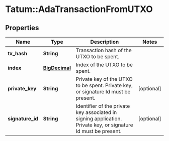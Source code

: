 # Tatum::AdaTransactionFromUTXO

## Properties
Name | Type | Description | Notes
------------ | ------------- | ------------- | -------------
**tx_hash** | **String** | Transaction hash of the UTXO to be spent. | 
**index** | [**BigDecimal**](BigDecimal.md) | Index of the UTXO to be spent. | 
**private_key** | **String** | Private key of the UTXO to be spent. Private key, or signature Id must be present. | [optional] 
**signature_id** | **String** | Identifier of the private key associated in signing application. Private key, or signature Id must be present. | [optional] 

